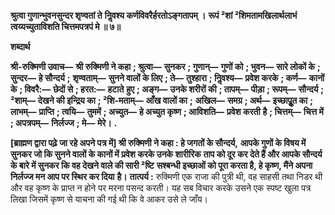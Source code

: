 **श्रुत्वा गुणान्भुवनसुन्दर शृण्वतां ते** **निॢवश्य कर्णविवरैर्हरतोऽङ्गतापम् ।** **रूपं ²शां ²शिमतामखिलार्थलाभं** **त्वय्यच्युताविशति चित्तमपत्रपं मे ॥ ७॥** 

**शब्दार्थ** 

**श्री-रुक्मिणी उवाच—** **श्री रुक्मिणी ने कहा** **; श्रुत्वा—** **सुनकर** **; गुणान्—** **गुणों को** **; भुवन—** **सारे लोकों के** **; सुन्दर—** **हे सौन्दर्य** **;** **शृण्वताम्—** **सुनने वालों के लिए** **; ते—** **तुश्हारा** **; निॢवश्य—** **प्रवेश करके** **; कर्ण—** **कानों के** **; विवरै:—** **छेदों से** **; हरत:—** **हटाते** **हुए** **; अङ्ग—** **उनके शरीरों की** **; तापम्—** **पीड़ा** **; रूपम्—** **सौन्दर्य** **; ²शाम्—** **देखने की इन्द्रिय का** **; ²शि-मताम्—** **आँख वालों का** **;** **अखिल—** **समग्र** **; अर्थ—** **इच्छापूॢत का** **; लाभम्—** **प्राप्ति** **; त्वयि—** **तुममें** **; अच्युत—** **हे अच्युत कृष्ण** **; आविशति—** **प्रवेश करती** **है** **; चित्तम्—** **चित्त में** **; अपत्रपम्—** **निर्लज्ज** **; मे—** **मेरे।** **.** 

**[ब्राह्मण द्वारा पढ़े जा रहे अपने पत्र में] श्री रुक्मिणी ने कहा : हे जगतों के सौन्दर्य,** **आपके गुणों के विषय में सुनकर जो कि सुनने वालों के कानों में प्रवेश करके उनके शारीरिक** **ताप को दूर कर देते हैं और आपके सौन्दर्य के बारे में सुनकर कि वह देखने वाले की सारी ²ष्टि** **सश्बन्धी इच्छाओं को पूरा करता है, हे कृष्ण, मैंने अपना निर्लज्ज मन आप पर स्थिर कर दिया** **है।** **तात्पर्य :** रुक्मिणी एक राजा की पुत्री थी, वह साहसी तथा निडर थी और वह कृष्ण के प्राप्त न होने पर मरना पसन्द करती। यह सब विचार करके उसने एक स्पष्ट खुला पत्र लिखा जिसमें कृष्ण से याचना की गई थी कि वे आकर उसे ले जाँय।  